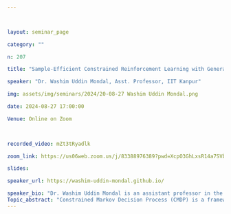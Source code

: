 ```yaml
--- 

  

layout: seminar_page 

category: "" 

n: 207

title: "Sample-Efficient Constrained Reinforcement Learning with General Parameterized Policies" 

speaker: "Dr. Washim Uddin Mondal, Asst. Professor, IIT Kanpur"  

img: assets/img/seminars/2024/20-08-27 Washim Uddin Mondal.png

date: 2024-08-27 17:00:00  

Venue: Online on Zoom

  

recorded_video: mZt3tRyadlk

zoom_link: https://us06web.zoom.us/j/83388976389?pwd=XcpO3GhLxsR14a7SVbPx33HQQa1jbt.1 

slides:  

speaker_url: https://washim-uddin-mondal.github.io/

speaker_bio: "Dr. Washim Uddin Mondal is an assistant professor in the Department of Electrical Engineering at IIT Kanpur. He was a postdoctoral researcher from April 2021 to Dec. 2023 at Purdue University, USA. He obtained both his Ph. D. (2017-2021) and B. Tech.-M. Tech. Dual Degree (2011-2016) from IIT Kharagpur. For a brief period in 2016, he worked as a quantitative financial analyst in WorldQuant, Mumbai. During Ph. D., he was conferred with the Prime Minister's Research Fellowship (PMRF) and his thesis was selected as one of the national winners of the Graduate Thesis Evaluation in 7 Minutes (GraTE-7) competition organized by IEEE Communications Society. He has both coauthored multiple papers and served as a reviewer/TPC member in various reputed venues such as IEEE Transactions, IEEE ICC, AAAI, NeurIPS, AISTATS, etc. He has also worked as a consultant to the Indian Army to solve problems of national interest."
Topic_abstract: "Constrained Markov Decision Process (CMDP) is a framework where a learner interacts with an unknown environment in order to maximize the discounted sum of expected rewards while simultaneously ensuring that the discounted sum of expected costs lie within a pre-specified margin. This talk will discuss our recent work on designing a sample efficient algorithm for CMDPs with general parameterized policies. Note that the general parameterization allows the possibility of the state space being infinite and subsumes the tabular and linear CMDPs as special cases. Moreover, it also allows the polices to be represented as neural networks of arbitrary shape and size. I will show that our proposed Primal-Dual Accelerated Natural Policy Gradient (PD-ANPG) algorithm can simultaneously ensure an epsilon optimality gap and an epsilon constraint violation with a sample complexity that increases at most quadratically with a decrease in epsilon. It is a significant improvement over the previous state-of-the-art and closes the gap between theoretical lower and upper bounds."
---
```

